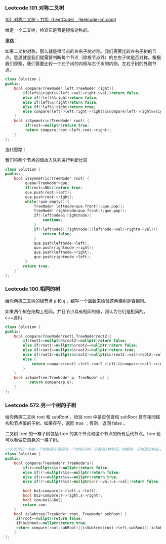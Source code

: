 ### Leetcode.101.对称二叉树

[101. 对称二叉树 - 力扣（LeetCode） (leetcode-cn.com)](https://leetcode-cn.com/problems/symmetric-tree/)

给定一个二叉树，检查它是否是镜像对称的。

 



**思路**：

  如果二叉树对称，那么就是根节点的左右子树对称。我们需要比较左右子树的节点。意思就是我们就需要判断每个节点（除根节点外）的左右子树是否对称。根据我们观察，我们需要比较一个左子树的内侧与右子树的内侧，左右子树的外侧节点。
```c++
class Solution {
public:
    bool compare(TreeNode* left,TreeNode* right){
        if(left&&right&&(left->val!=right->val))return false;
        else if(!left&&right)return false;
        else if(left&&!right)return false;
        else if(!left&!right)return true;
        else compare(left->left,right->right)&&compare(left->right&&right->left);
    }
    bool isSymmetric(TreeNode* root) {
         if(root==nullptr)return true;
         return compare(root->left,root->right);
    }
};
```

迭代思路：

我们将两个节点的值放入队列进行判断比较

```c++
class Solution {
public:
    bool isSymmetric(TreeNode* root) {
         queue<TreeNode*>que;
         if(root==NULL)return true;
         que.push(root->left);
         que.push(root->right);
         while(!que.empty()){
             TreeNode* leftnode=que.front();que.pop();
             TreeNode* rightnode=que.front();que.pop();
             if(!leftnode&&!rightnode){
                 continue;
             }
             if(!leftnode||!rightnode||(leftnode->val!=rightn->val)){
                 return false;
             }
             que.push(leftnode->left);
             que.push(rightnode->right);
             que.push(leftnode->right);
             que.push(rightnode->left);
         }
        return true;
    }
};

```
### Leetcode.100.相同的树

给你两棵二叉树的根节点 `p` 和 `q` ，编写一个函数来检验这两棵树是否相同。

如果两个树在结构上相同，并且节点具有相同的值，则认为它们是相同的。
c++源码

```c++
class Solution {
public:
    bool compare(TreeNode*root1,TreeNode*root2){
        if(root1==nullptr&&root2!=nullptr)return false;
        else if(root1!=nullptr&&root2==nullptr)return false;
        else if(root1==nullptr&&root2==nullptr)return true;
        else if(root1!=nullptr&&root2!=nullptr&&(root1->val!=root2->val))return false;
        else {
            return compare(root1->left,root2->left)&&compare(root1->right,root2->right);
        }
    }
    bool isSameTree(TreeNode* p, TreeNode* q) {
           return compare(p,q);
    }
};
```

### Leetcode.572.另一个树的子树

给你两棵二叉树 root 和 subRoot 。检验 root 中是否包含和 subRoot 具有相同结构和节点值的子树。如果存在，返回 true ；否则，返回 false 。

二叉树 tree 的一棵子树包括 tree 的某个节点和这个节点的所有后代节点。tree 也可以看做它自身的一棵子树。
```c++
//实现代码：判断一个树树是不是另外一个树的子树，只会有3种情况，树相等，子树是该树左子树，子树是该树右子树。
class Solution {
public:
    bool compare(TreeNode*r,TreeNode*s){
        if(r==nullptr&&s!=nullptr)return false;
        else if(r!=nullptr&&s==nullptr)return false;
        else if(r==nullptr&&s==nullptr)return true;
        else if(r!=nullptr&&s!=nullptr&&(r->val!=s->val))return false;
       
        bool bo1=compare(r->left,s->left);
        bool bo2=compare(r->right,s->right);
        bool com=bo1&&bo2;
        return com;
    }
    bool isSubtree(TreeNode* root, TreeNode* subRoot) {    
     if(root==nullptr)return false;
     if(subRoot==nullptr)return true;
     return compare(root,subRoot)||isSubtree(root->left,subRoot)||isSubtree(root->right,subRoot);
    }
};
```
